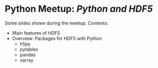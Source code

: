 # Python Meetup: *Python and HDF5*

Some slides shown during the meetup. Contents:

- Main features of HDF5
- Overview: Packages for HDF5 with Python
  + h5py
  + pytables
  + pandas
  + xarray
